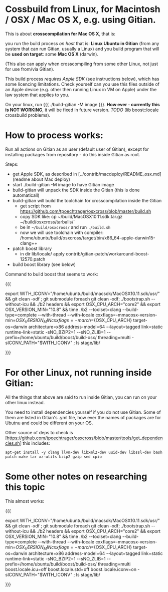 
# Cossbuild from Linux, for Macintosh / OSX / Mac OS X, e.g. using Gitian.

This is about **crosscompilation for Mac OS X**, that is:

you run the build process *on host* that is: **Linux Ubuntu in Gitian** (from any system that can run Gitian, usually a Linux)
and you build program that will be **used on target**: some **Mac OS X** (darwin).

(This also can apply when crosscompiling from some other Linux, not just for use from/via Gitian).

This build process *requires Apple SDK* (see instructions below), which has some licencing limitations.
Check yourself can you use this files outside of an Apple device (e.g. other then running Linux in VM on Apple)
under the law system that applies to you.

On your linux, run {{{ ./build-gitian -M image }}}.
**How ever - currently this is NOT WORKING**, it will be fixed in future version. *TODO* (lib boost::locale crossbuild problems).

# How to process works:

Run all actions on Gitian as an user (default user of Gitian),
except for installing packages from repository - do this inside Gitian as root.

Steps:
- get Apple SDK, as described in [../contrib/macdeploy/README_osx.md](readme about Mac deploy)
- start ./build-gitian -M image to have Gitian image
- build-gitian will unpack the SDK inside the Gitian (this is done automaticall)
- build-gitian will build the toolchain for crosscompilation inside the Gitian
	- get script from https://github.com/tpoechtrager/osxcross/blob/master/build.sh
	- copy SDK like: cp ~/build/MacOSX10.11.sdk.tar.gz ~/build/osxcross/tarballs/`
	- be in `~/build/osxcross/` and run `./build.sh`
	- now we will use toolchain with compiler: /home/ubuntu/build/osxcross/target/bin/x86_64-apple-darwin15-clang++
- patch boost library
	- in dir lib/locale/ apply contrib/gitian-patch/workaround-boost-12570.patch
- build boost library (see below)

Command to build boost that seems to work:

{{{

export WITH_ICONV="/home/ubuntu/build/macsdk/MacOSX10.11.sdk/usr/" &&  git clean -xdf ; git submodule foreach git clean -xdf; ./bootstrap.sh --without-icu &&   ./b2 headers  && export OSX_CPU_ARCH="core2" && export OSX_VERSION_MIN="10.8" &&  time   ./b2  --toolset=clang     --build-type=complete   --with-thread --with-locale    cxxflags=-mmacosx-version-min=${OSX_VERSION_MIN} cxxflags=-march=${OSX_CPU_ARCH} target-os=darwin architecture=x86 address-model=64  --layout=tagged  link=static runtime-link=static  -sNO_BZIP2=1 --sNO_ZLIB=1       --prefix=/home/ubuntu/build/boost/build-osx/   threading=multi    -sICONV_PATH="$WITH_ICONV"   ;  ls stage/lib/

}}}


# For other Linux, not running inside Gitian:

All the things that above are said to run inside Gitian, you can run on your other linux instead.

You need to install dependencies yourself if you do not use Gitian.
Some of them are listed in Gitian's .yml file, how ever the names of packages
are for Ubutnu and could be different on your OS.

Other source of deps to check is [https://github.com/tpoechtrager/osxcross/blob/master/tools/get_dependencies.sh] this includes:

```apt-get install -y clang llvm-dev libxml2-dev uuid-dev libssl-dev bash patch make tar xz-utils bzip2 gzip sed cpio```


# Some other notes on researching this topic

This almost works:

{{{

export WITH_ICONV="/home/ubuntu/build/macsdk/MacOSX10.11.sdk/usr/" &&  git clean -xdf ; git submodule foreach git clean -xdf; ./bootstrap.sh --without-icu &&   ./b2 headers  && export OSX_CPU_ARCH="core2" && export OSX_VERSION_MIN="10.8" &&  time   ./b2  --toolset=clang     --build-type=complete   --with-thread --with-locale    cxxflags=-mmacosx-version-min=${OSX_VERSION_MIN} cxxflags=-march=${OSX_CPU_ARCH} target-os=darwin architecture=x86 address-model=64  --layout=tagged  link=static runtime-link=static  -sNO_BZIP2=1 --sNO_ZLIB=1       --prefix=/home/ubuntu/build/boost/build-osx/   threading=multi  boost.locale.icu=off boost.locale.std=off    boost.locale.iconv=on    -sICONV_PATH="$WITH_ICONV"   ;  ls stage/lib/  

}}}


